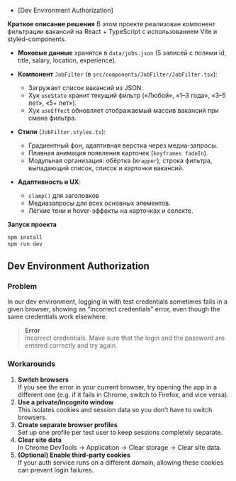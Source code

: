 - [Dev Environment Authorization]

**Краткое описание решения**
В этом проекте реализован компонент фильтрации вакансий на React + TypeScript с использованием Vite и styled-components.

* **Моковые данные** хранятся в `data/jobs.json` (5 записей с полями id, title, salary, location, experience).
* **Компонент** `JobFilter` (в `src/components/JobFilter/JobFilter.tsx`):

  * Загружает список вакансий из JSON.
  * Хук `useState` хранит текущий фильтр («Любой», «1–3 года», «3–5 лет», «5+ лет»).
  * Хук `useEffect` обновляет отображаемый массив вакансий при смене фильтра.

* **Стили** (`JobFilter.styles.ts`):

  * Градиентный фон, адаптивная верстка через медиа-запросы.
  * Плавная анимация появления карточек (`keyframes fadeIn`).
  * Модульная организация: обёртка (`Wrapper`), строка фильтра, выпадающий список, список и карточки вакансий.

* **Адаптивность и UX**:

  * `clamp()` для заголовков 
  * Медиазапросы для всех основных элементов.
  * Лёгкие тени и hover-эффекты на карточках и селекте.

**Запуск проекта**

```bash
npm install  
npm run dev   
```

## Dev Environment Authorization

### Problem
In our dev environment, logging in with test credentials sometimes fails in a given browser, showing an “Incorrect credentials” error, even though the same credentials work elsewhere.

> **Error**  
> Incorrect credentials. Make sure that the login and the password are entered correctly and try again.

### Workarounds
1. **Switch browsers**  
   If you see the error in your current browser, try opening the app in a different one (e.g. if it fails in Chrome, switch to Firefox, and vice versa).  
2. **Use a private/incognito window**  
   This isolates cookies and session data so you don’t have to switch browsers.  
3. **Create separate browser profiles**  
   Set up one profile per test user to keep sessions completely separate.  
4. **Clear site data**  
   In Chrome DevTools → Application → Clear storage → Clear site data.  
5. **(Optional) Enable third-party cookies**  
   If your auth service runs on a different domain, allowing these cookies can prevent login failures.
